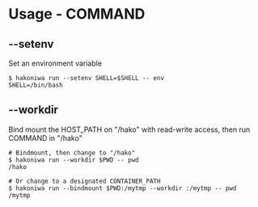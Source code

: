 # Usage - COMMAND

## --setenv

Set an environment variable

```console,ignore
$ hakoniwa run --setenv SHELL=$SHELL -- env
SHELL=/bin/bash
```

## --workdir

Bind mount the HOST_PATH on "/hako" with read-write access, then run COMMAND in "/hako"

```console,ignore
# Bindmount, then change to "/hako"
$ hakoniwa run --workdir $PWD -- pwd
/hako

# Or change to a designated CONTAINER_PATH
$ hakoniwa run --bindmount $PWD:/mytmp --workdir :/mytmp -- pwd
/mytmp
```
